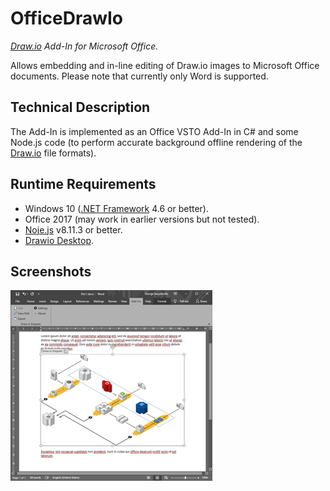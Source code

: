 # OfficeDrawIo
*[Draw.io](https://about.draw.io/) Add-In for Microsoft Office.*

Allows embedding and in-line editing of Draw.io images to Microsoft Office documents. Please note that currently only Word is supported.

Technical Description
-----------
The Add-In is implemented as an Office VSTO Add-In in C# and some Node.js code (to perform accurate background offline rendering of the [Draw.io](https://about.draw.io/) file formats).

Runtime Requirements
--------------------
- Windows 10 ([.NET Framework](https://dotnet.microsoft.com/download/dotnet-framework) 4.6 or better).
- Office 2017 (may work in earlier versions but not tested).
- [Noje.js](https://nodejs.org/) v8.11.3 or better.
- [Drawio Desktop](https://about.draw.io/integrations/).

Screenshots
-----------
[![raspikey-diagram](screen1_tn.png)](screen1.png)

